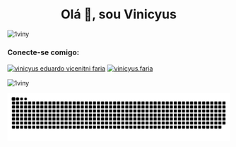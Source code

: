 <h1 align="center">Olá 👋, sou Vinicyus</h1>

<p align="left"> <img src="https://komarev.com/ghpvc/?username=1viny&label=Profile%20views&color=0e75b6&style=flat" alt="1viny" /> </p>

<h3 align="left">Conecte-se comigo:</h3>
<p align="left">
<a href="https://linkedin.com/in/vinicyus eduardo vicenitni faria" target="blank"><img align="center" src="https://raw.githubusercontent.com/rahuldkjain/github-profile-readme-generator/master/src/images/icons/Social/linked-in-alt.svg" alt="vinicyus eduardo vicenitni faria" height="30" width="40" /></a>
<a href="https://instagram.com/vinicyus.faria" target="blank"><img align="center" src="https://raw.githubusercontent.com/rahuldkjain/github-profile-readme-generator/master/src/images/icons/Social/instagram.svg" alt="vinicyus.faria" height="30" width="40" /></a>
</p>

<p><img align="center" src="https://github-readme-streak-stats.herokuapp.com/?user=1viny&" alt="1viny" /></p>

<picture>
  <source
    media="(prefers-color-scheme: dark)"
    srcset="https://raw.githubusercontent.com/platane/snk/output/github-contribution-grid-snake-dark.svg"
  />
  <source
    media="(prefers-color-scheme: light)"
    srcset="https://raw.githubusercontent.com/platane/snk/output/github-contribution-grid-snake.svg"
  />
  <img
    alt="github contribution grid snake animation"
    src="https://raw.githubusercontent.com/platane/snk/output/github-contribution-grid-snake.svg"
  />
</picture>
